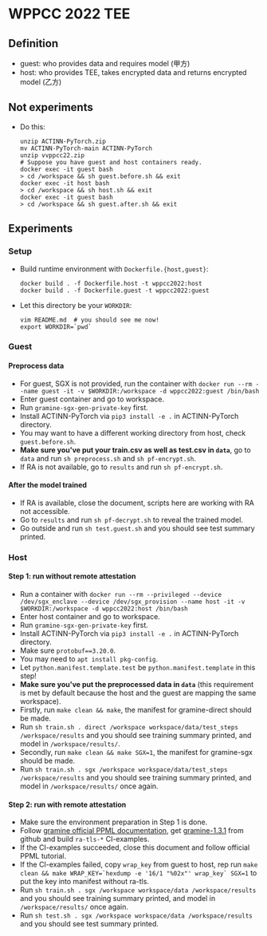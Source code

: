 # WPPCC 2022 TEE

## Definition

- guest: who provides data and requires model (甲方)
- host: who provides TEE, takes encrypted data and returns encrypted model (乙方)

## Not experiments

- Do this:

    ```shell
    unzip ACTINN-PyTorch.zip
    mv ACTINN-PyTorch-main ACTINN-PyTorch
    unzip vvppcc22.zip
    # Suppose you have guest and host containers ready.
    docker exec -it guest bash
    > cd /workspace && sh guest.before.sh && exit
    docker exec -it host bash
    > cd /workspace && sh host.sh && exit
    docker exec -it guest bash
    > cd /workspace && sh guest.after.sh && exit
    ```

## Experiments

### Setup

- Build runtime environment with `Dockerfile.{host,guest}`:

    ```shell
    docker build . -f Dockerfile.host -t wppcc2022:host
    docker build . -f Dockerfile.guest -t wppcc2022:guest
    ```

- Let this directory be your `WORKDIR`:

    ```shell
    vim README.md  # you should see me now!
    export WORKDIR=`pwd`
    ```

### Guest

#### Preprocess data

- For guest, SGX is not provided, run the container with `docker run --rm --name guest -it -v $WORKDIR:/workspace -d wppcc2022:guest /bin/bash`
- Enter guest container and go to workspace.
- Run `gramine-sgx-gen-private-key` first.
- Install ACTINN-PyTorch via `pip3 install -e .` in ACTINN-PyTorch directory.
- You may want to have a different working directory from host, check `guest.before.sh`.
- **Make sure you've put your train.csv as well as test.csv in `data`**, go to `data` and run `sh preprocess.sh` and `sh pf-encrypt.sh`.
- If RA is not available, go to `results` and run `sh pf-encrypt.sh`.

#### After the model trained

- If RA is available, close the document, scripts here are working with RA not accessible.
- Go to `results` and run `sh pf-decrypt.sh` to reveal the trained model.
- Go outside and run `sh test.guest.sh` and you should see test summary printed.

### Host

#### Step 1: run without remote attestation

- Run a container with `docker run --rm --privileged --device /dev/sgx_enclave --device /dev/sgx_provision --name host -it -v $WORKDIR:/workspace -d wppcc2022:host /bin/bash`
- Enter host container and go to workspace.
- Run `gramine-sgx-gen-private-key` first.
- Install ACTINN-PyTorch via `pip3 install -e .` in ACTINN-PyTorch directory.
- Make sure `protobuf==3.20.0`.
- You may need to `apt install pkg-config`.
- Let `python.manifest.template.test` be `python.manifest.template` in this step!
- **Make sure you've put the preprocessed data in `data`** (this requirement is met by default because the host and the guest are mapping the same workspace).
- Firstly, run `make clean && make`, the manifest for gramine-direct should be made.
- Run `sh train.sh . direct /workspace workspace/data/test_steps /workspace/results` and you should see training summary printed, and model in `/workspace/results/`.
- Secondly, run `make clean && make SGX=1`, the manifest for gramine-sgx should be made.
- Run `sh train.sh . sgx /workspace workspace/data/test_steps /workspace/results` and you should see training summary printed, and model in `/workspace/results/` once again.

#### Step 2: run with remote attestation

- Make sure the environment preparation in Step 1 is done.
- Follow [gramine official PPML documentation](https://gramine.readthedocs.io/en/stable/tutorials/pytorch/index.html), get [gramine-1.3.1](https://github.com/gramineproject/gramine/releases/tag/v1.3.1) from github and build `ra-tls-*` CI-examples.
- If the CI-examples succeeded, close this document and follow official PPML tutorial.
- If the CI-examples failed, copy `wrap_key` from guest to host, rep run ``make clean && make WRAP_KEY=`hexdump -e '16/1 "%02x"' wrap_key` SGX=1`` to put the key into manifest without ra-tls.
- Run `sh train.sh . sgx /workspace workspace/data /workspace/results` and you should see training summary printed, and model in `/workspace/results/` once again.
- Run `sh test.sh . sgx /workspace workspace/data /workspace/results` and you should see test summary printed.
